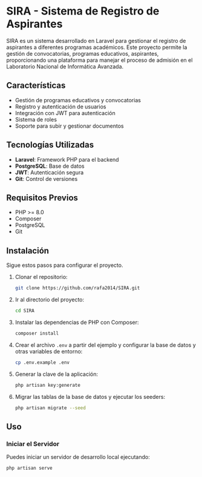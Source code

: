 # SIRA - Sistema de Registro de Aspirantes

SIRA es un sistema desarrollado en Laravel para gestionar el registro de aspirantes a diferentes programas académicos. Este proyecto permite la gestión de convocatorias, programas educativos, aspirantes, proporcionando una plataforma  para manejar el proceso de admisión en el Laboratorio Nacional de Informática Avanzada.

## Características

- Gestión de programas educativos y convocatorias
- Registro y autenticación de usuarios
- Integración con JWT para autenticación
- Sistema de roles
- Soporte para subir y gestionar documentos

## Tecnologías Utilizadas

- **Laravel**: Framework PHP para el backend
- **PostgreSQL**: Base de datos 
- **JWT**: Autenticación segura
- **Git**: Control de versiones

## Requisitos Previos

- PHP >= 8.0
- Composer
- PostgreSQL
- Git

## Instalación

Sigue estos pasos para configurar el proyecto.

1. Clonar el repositorio:

    ```bash
    git clone https://github.com/rafa2014/SIRA.git
    ```

2. Ir al directorio del proyecto:

    ```bash
    cd SIRA
    ```

3. Instalar las dependencias de PHP con Composer:

    ```bash
    composer install
    ```

4. Crear el archivo `.env` a partir del ejemplo y configurar la base de datos y otras variables de entorno:

    ```bash
    cp .env.example .env
    ```

5. Generar la clave de la aplicación:

    ```bash
    php artisan key:generate
    ```

6. Migrar las tablas de la base de datos y ejecutar los seeders:

    ```bash
    php artisan migrate --seed
    ```
## Uso

### Iniciar el Servidor

Puedes iniciar un servidor de desarrollo local ejecutando:

```bash
php artisan serve
